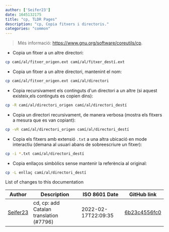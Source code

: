 ```yaml
---
author: ['Seifer23']
date: 1645132175
title: "cp, TLDR Pages"
description: "cp, Copia fitxers i directoris."
categories: "common"
---
```

> Més informació: <https://www.gnu.org/software/coreutils/cp>.

- Copia un fitxer a un altre directori:

```bash
cp camí/al/fitxer_origen.ext camí/al/fitxer_destí.ext
```

- Copia un fitxer a un altre directori, mantenint el nom:

```bash
cp camí/al/fitxer_origen.ext camí/al/directori
```

- Copia recursivament els continguts d'un directori a un altre (si aquest existeix,els continguts es copien dins):

```bash
cp -R camí/al/directori_origen camí/al/directori_destí
```

- Copia un directori recursivament, de manera verbosa (mostra els fitxers a mesura que es van copiant):

```bash
cp -vR camí/al/directori_origen camí/al/directori_destí
```

- Copia els fitxers amb extensió `.txt` a una altra ubicació en mode interactiu (demana al usuari abans de sobreescriure un fitxer):

```bash
cp -i *.txt camí/al/directori_destí
```

- Copia enllaços simbòlics sense mantenir la referència al original:

```bash
cp -L enllaç camí/al/directori_destí
```
List of changes to this documentation


Author | Description | ISO 8601 Date | GitHub link
------|-----|-----|-----
[Seifer23](mailto:48915360+Seifer23@users.noreply.github.com) | cd, cp: add Catalan translation (#7796) | 2022-02-17T22:09:35 | [6b23c4556fc0](https://github.com/tldr-pages/tldr/commit/6b23c4556fc076b3f6ef64a0fe44703fd0b14aa7)

